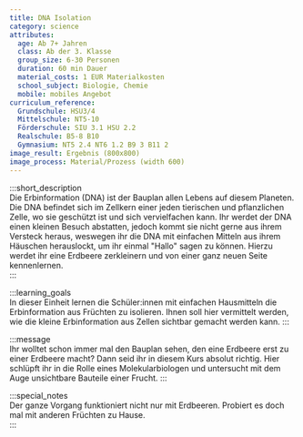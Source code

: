 ```yaml
---
title: DNA Isolation
category: science
attributes:
  age: Ab 7+ Jahren
  class: Ab der 3. Klasse
  group_size: 6-30 Personen
  duration: 60 min Dauer
  material_costs: 1 EUR Materialkosten
  school_subject: Biologie, Chemie
  mobile: mobiles Angebot
curriculum_reference:
  Grundschule: HSU3/4  
  Mittelschule: NT5-10
  Förderschule: SIU 3.1 HSU 2.2   
  Realschule: B5-8 B10
  Gymnasium: NT5 2.4 NT6 1.2 B9 3 B11 2
image_result: Ergebnis (800x800)
image_process: Material/Prozess (width 600)
---
```

:::short_description  
Die Erbinformation (DNA) ist der Bauplan allen Lebens auf diesem Planeten. Die DNA befindet sich im Zellkern einer jeden tierischen und pflanzlichen Zelle, wo sie geschützt ist und sich vervielfachen kann. Ihr werdet der DNA einen kleinen Besuch abstatten, jedoch kommt sie nicht gerne aus ihrem Versteck heraus, weswegen ihr die DNA mit einfachen Mitteln aus ihrem Häuschen herauslockt, um ihr einmal "Hallo" sagen zu können. Hierzu werdet ihr eine Erdbeere zerkleinern und von einer ganz neuen Seite kennenlernen.  
:::

:::learning_goals  
 In dieser Einheit lernen die Schüler:innen mit einfachen Hausmitteln die Erbinformation aus Früchten zu isolieren. Ihnen soll hier vermittelt werden, wie die kleine Erbinformation aus Zellen sichtbar gemacht werden kann.
:::

:::message  
Ihr wolltet schon immer mal den Bauplan sehen, den eine Erdbeere erst zu einer Erdbeere macht? Dann seid ihr in diesem Kurs absolut richtig. Hier schlüpft ihr in die Rolle eines Molekularbiologen und untersucht mit dem Auge unsichtbare Bauteile einer Frucht.
:::  

:::special_notes  
Der ganze Vorgang funktioniert nicht nur mit Erdbeeren. Probiert es doch mal mit anderen Früchten zu Hause.  
:::

